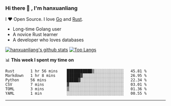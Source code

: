 ### Hi there 👋 , I'm hanxuanliang

<!--
**hanxuanliang/hanxuanliang** is a ✨ _special_ ✨ repository because its `README.md` (this file) appears on your GitHub profile.

Here are some ideas to get you started:

- 🔭 I’m currently working on ...
- 🌱 I’m currently learning ...
- 👯 I’m looking to collaborate on ...
- 🤔 I’m looking for help with ...
- 💬 Ask me about ...
- 📫 How to reach me: ...
- 😄 Pronouns: ...
- ⚡ Fun fact: ...
-->
I ❤ Open Source. I love [Go](https://golang.org) and [Rust](https://www.rust-lang.org/zh-CN/).

* Long-time Golang user
* A novice Rust learner
* A developer who loves databases

[![hanxuanliang's github stats](https://github-readme-stats.vercel.app/api/top-langs/?username=hanxuanliang&hide=html)](https://github.com/anuraghazra/github-readme-stats)
[![Top Langs](https://github-readme-stats.vercel.app/api?username=hanxuanliang&show_icons=true&count_private=true&line_height=40)](https://github.com/anuraghazra/github-readme-stats)

📊 **This week I spent my time on**
<!--START_SECTION:waka-->

```text
Rust       1 hr 56 mins    ███████████▒░░░░░░░░░░░░░   45.81 %
Markdown   1 hr 8 mins     ██████▓░░░░░░░░░░░░░░░░░░   26.95 %
Python     56 mins         █████▓░░░░░░░░░░░░░░░░░░░   22.34 %
CSV        7 mins          ▓░░░░░░░░░░░░░░░░░░░░░░░░   03.01 %
TOML       3 mins          ▒░░░░░░░░░░░░░░░░░░░░░░░░   01.36 %
YAML       1 min           ░░░░░░░░░░░░░░░░░░░░░░░░░   00.55 %
```

<!--END_SECTION:waka-->

***
